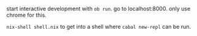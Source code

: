 start interactive development with `ob run`.
go to localhost:8000. only use chrome for this.

`nix-shell shell.nix` to get into a shell where `cabal new-repl` can be run.
